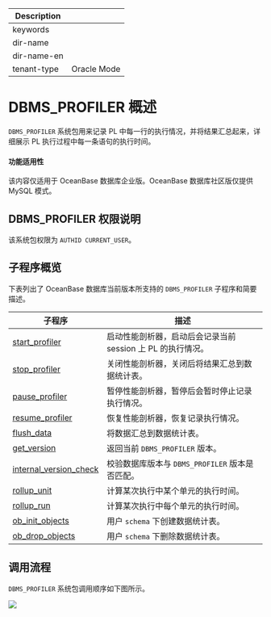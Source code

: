 | Description   |                 |
|---------------|-----------------|
| keywords      |                 |
| dir-name      |                 |
| dir-name-en   |                 |
| tenant-type   | Oracle Mode     |

# DBMS_PROFILER 概述

`DBMS_PROFILER` 系统包用来记录 PL 中每一行的执行情况，并将结果汇总起来，详细展示 PL 执行过程中每一条语句的执行时间。

<main id="notice" >
    <h4>功能适用性</h4>
    <p>该内容仅适用于 OceanBase 数据库企业版。OceanBase 数据库社区版仅提供 MySQL 模式。</p>
  </main>

## DBMS_PROFILER 权限说明

该系统包权限为 `AUTHID CURRENT_USER`。

## 子程序概览

下表列出了 OceanBase 数据库当前版本所支持的 `DBMS_PROFILER` 子程序和简要描述。

| **子程序** | **描述** |
| --- | --- |
|[start_profiler](200.start-profiler-oracle.md)|启动性能剖析器，启动后会记录当前 session 上 PL 的执行情况。|
|[stop_profiler](300.storp-profiler-oracle.md)|关闭性能剖析器，关闭后将结果汇总到数据统计表。|
|[pause_profiler](400.pause-profiler-oracle.md)|暂停性能剖析器，暂停后会暂时停止记录执行情况。|
|[resume_profiler](500.resume-profiler-oracle.md)|恢复性能剖析器，恢复记录执行情况。|
|[flush_data](600.flush-data-oracle.md)|将数据汇总到数据统计表。|
|[get_version](700.get-version-oracle.md)|返回当前 <code>DBMS_PROFILER</code> 版本。|
|[internal_version_check](800.internal-version-check-oracle.md)|校验数据库版本与 <code>DBMS_PROFILER</code> 版本是否匹配。|
|[rollup_unit](900.rollup-unit-oracle.md)|计算某次执行中某个单元的执行时间。|
|[rollup_run](1000.rollup-run-oracle.md)|计算某次执行中每个单元的执行时间。|
|[ob_init_objects](1100.ob-init-objects-oracle.md)|用户 <code>schema</code> 下创建数据统计表。|
|[ob_drop_objects](1200.ob-drop-objects-oracle.md)|用户 <code>schema</code> 下删除数据统计表。|

## 调用流程

`DBMS_PROFILER` 系统包调用顺序如下图所示。

![](https://obbusiness-private.oss-cn-shanghai.aliyuncs.com/doc/img/observer/V4.2.3/2024.4.17.png)